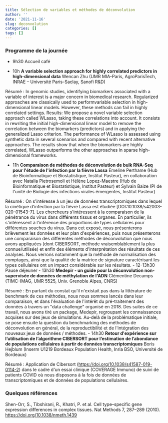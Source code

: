 ```yaml
---
title: Sélection de variables et méthodes de déconvolution
author: ''
date: '2021-11-16'
slug: deconvolution
categories: []
tags: []
---
```


### Programme de la journée

- 9h30 Accueil café  

- 10h **A variable selection approach for highly correlated predictors in high-dimensional data**
Wencan Zhu (UMR MIA-Paris, AgroParisTech, INRAE – Université Paris-Saclay, Sanofi R&D)

Résumé : In genomic studies, identifying biomarkers associated with a variable of interest is a major
concern in biomedical research. Regularized approaches are classically used to performvariable selection
in high-dimensional linear models. However, these methods can fail in highly correlated settings.
Results: We propose a novel variable selection approach called WLasso, taking these correlations into
account. It consists in rewriting the initial high-dimensional linear model to remove the correlation between
the biomarkers (predictors) and in applying the generalized Lasso criterion. The performance of WLasso is
assessed using synthetic data in several scenarios and compared with recent alternative approaches. The
results show that when the biomarkers are highly correlated, WLasso outperforms the other approaches in
sparse high-dimensional frameworks.

- 11h **Comparaison de méthodes de déconvolution de bulk RNA-Seq pour l'étude de l'infection par la fièvre Lassa**
Emeline Perthame (Hub de Bioinformatique et Biostatistique, Institut Pasteur), en collaboration avec Natalia Pietrosemoli et Hélène Lopez-Maestre (Hub de Bioinformatique et Biostatistique, Institut Pasteur) et Sylvain Baize (PI de l'unité de Biologie des infections virales émergentes, Institut Pasteur)

Résumé : On s'intéresse à un jeu de données transcriptomiques dans lequel la cinétique d'infection par la fièvre Lassa est étudiée [DOI:10.1038/s42003-020-01543-7]. Les chercheurs s'intéressent à la comparaison de la pénétrance du virus dans différents tissus et organes. En particulier, ils s'intéressent à l'inférence des proportions de types cellulaires pour différentes souches du virus. Dans cet exposé, nous présenterons brièvement les données et leur plan d'expériences, puis nous présenterons une comparaison des différentes méthodes de déconvolution que nous avons appliquées (dont CIBERSORT, méthode vraisemblablement la plus connue/utilisée) et enfin des éléments d'interprétation des résultats de ces analyses. Nous verrons notamment que la méthode de normalisation des comptages, ainsi que la qualité de la matrice de signature caractérisant les types cellulaires ont un impact considérable sur les résultats.
                                                                                                                                          - 12-13h30 Pause déjeuner 
                                                                                                                                          - 13h30 **Medepir - un guide pour la déconvolution non-supervisée de données de méthylation de l'ADN**
Clémentine Decamps (TIMC-IMAG, UMR 5525, Univ. Grenoble Alpes, CNRS)

Résumé : En partant du constat qu'il n'existait pas dans la littérature de benchmark de ces méthodes, nous nous sommes lancés dans leur comparaison, et dans l'évaluation de l'intérêt du pré-traitement des données à travers un "data challenge" organisé en 2018. Des suites de ce travail, nous avons tiré un package, Medepir, regroupant les connaissances acquises sur des jeux de simulations. Au-delà de la problématique initiale, se pose ensuite la question du benchmarking des méthodes de déconvolution en général, de la reproductibilité et de l'intégration des nouveaux jeux de données / méthodes.
                                                                                                                                          - 14h30 **Retour d'expérience sur l’utilisation de l’algorithme CIBERSORT pour l’estimation de l’abondance de populations cellulaires à partir de données transcriptomiques**
Boris Hejblum (Inserm U1219 Bordeaux Population Health, Inria BSO, Université de Bordeaux)

Résumé : Application de Cibersort (https://doi.org/10.1038/s41587-019-0114-2) dans le cadre d'un essai clinique (COVERAGE Immuno) de suivi de patients COVID où nous disposons à la fois de données de transcriptomiques et de données de populations cellulaires. 

### Quelques références

Shen-Orr, S., Tibshirani, R., Khatri, P. et al. Cell type–specific gene expression differences in complex tissues. Nat Methods 7, 287–289 (2010). https://doi.org/10.1038/nmeth.1439



                                                                                             
                                                                                             
